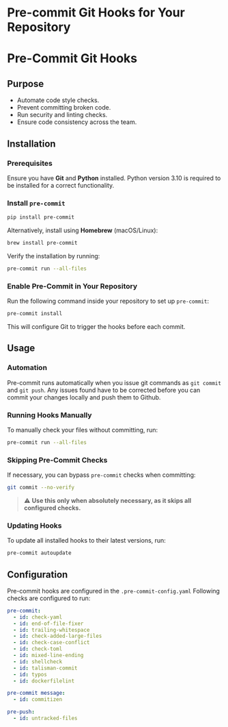 # Pre-commit Git Hooks for Your Repository



# Pre-Commit Git Hooks

## Purpose

- Automate code style checks.
- Prevent committing broken code.
- Run security and linting checks.
- Ensure code consistency across the team.

## Installation

### Prerequisites

Ensure you have **Git** and **Python** installed. Python version 3.10 is required to be installed for a correct functionality.

### Install `pre-commit`

```sh
pip install pre-commit
```

Alternatively, install using **Homebrew** (macOS/Linux):

```sh
brew install pre-commit

   ```
Verify the installation by running:
   ```bash
 pre-commit run --all-files
```

### Enable Pre-Commit in Your Repository

Run the following command inside your repository to set up `pre-commit`:

```sh
pre-commit install
```

This will configure Git to trigger the hooks before each commit.

## Usage

### Automation

Pre-commit runs automatically when you issue git commands as `git commit` and `git push`. Any issues found have to be corrected before you can commit your changes locally and push them to Github.

### Running Hooks Manually

To manually check your files without committing, run:

```sh
pre-commit run --all-files
```

### Skipping Pre-Commit Checks

If necessary, you can bypass `pre-commit` checks when committing:

```sh
git commit --no-verify
```

> ⚠️ **Use this only when absolutely necessary, as it skips all configured checks.**

### Updating Hooks

To update all installed hooks to their latest versions, run:

```sh
pre-commit autoupdate
```

## Configuration

Pre-commit hooks are configured in the `.pre-commit-config.yaml` Following checks are configured to run:

```yaml
pre-commit:
  - id: check-yaml
  - id: end-of-file-fixer
  - id: trailing-whitespace
  - id: check-added-large-files
  - id: check-case-conflict
  - id: check-toml
  - id: mixed-line-ending
  - id: shellcheck
  - id: talisman-commit
  - id: typos
  - id: dockerfilelint

pre-commit message:
  - id: commitizen

pre-push:
  - id: untracked-files
```

